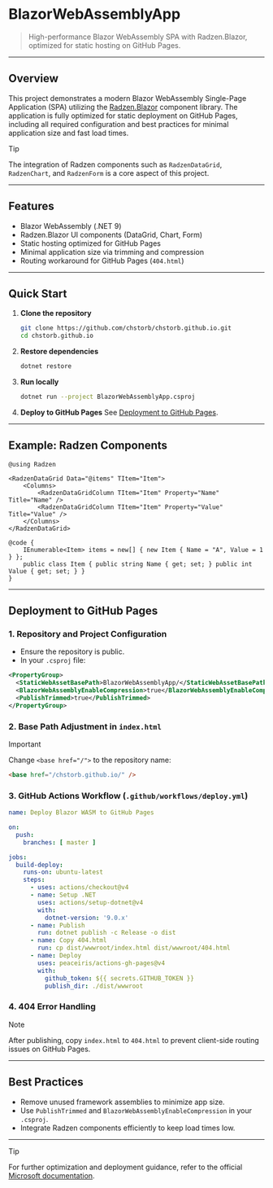 ﻿# BlazorWebAssemblyApp

> High-performance Blazor WebAssembly SPA with Radzen.Blazor, optimized for static hosting on GitHub Pages.

---

## Overview

This project demonstrates a modern Blazor WebAssembly Single-Page Application (SPA) utilizing the [Radzen.Blazor](https://blazor.radzen.com/) component library. The application is fully optimized for static deployment on GitHub Pages, including all required configuration and best practices for minimal application size and fast load times.

> [!TIP]
> The integration of Radzen components such as `RadzenDataGrid`, `RadzenChart`, and `RadzenForm` is a core aspect of this project.

---

## Features

- Blazor WebAssembly (.NET 9)
- Radzen.Blazor UI components (DataGrid, Chart, Form)
- Static hosting optimized for GitHub Pages
- Minimal application size via trimming and compression
- Routing workaround for GitHub Pages (`404.html`)

---

## Quick Start

1. **Clone the repository**
   ```sh
   git clone https://github.com/chstorb/chstorb.github.io.git
   cd chstorb.github.io
   ```
2. **Restore dependencies**
   ```sh
   dotnet restore
   ```
3. **Run locally**
   ```sh
   dotnet run --project BlazorWebAssemblyApp.csproj
   ```
4. **Deploy to GitHub Pages**
   See [Deployment to GitHub Pages](#deployment-to-github-pages).

---

## Example: Radzen Components

```razor
@using Radzen

<RadzenDataGrid Data="@items" TItem="Item">
    <Columns>
        <RadzenDataGridColumn TItem="Item" Property="Name" Title="Name" />
        <RadzenDataGridColumn TItem="Item" Property="Value" Title="Value" />
    </Columns>
</RadzenDataGrid>

@code {
    IEnumerable<Item> items = new[] { new Item { Name = "A", Value = 1 } };
    public class Item { public string Name { get; set; } public int Value { get; set; } }
}
```

---

## Deployment to GitHub Pages

### 1. Repository and Project Configuration

- Ensure the repository is public.
- In your `.csproj` file:

```xml
<PropertyGroup>
  <StaticWebAssetBasePath>BlazorWebAssemblyApp/</StaticWebAssetBasePath>
  <BlazorWebAssemblyEnableCompression>true</BlazorWebAssemblyEnableCompression>
  <PublishTrimmed>true</PublishTrimmed>
</PropertyGroup>
```

### 2. Base Path Adjustment in `index.html`

> [!IMPORTANT]
> Change `<base href="/">` to the repository name:

```html
<base href="/chstorb.github.io/" />
```

### 3. GitHub Actions Workflow (`.github/workflows/deploy.yml`)

```yaml
name: Deploy Blazor WASM to GitHub Pages

on:
  push:
    branches: [ master ]

jobs:
  build-deploy:
    runs-on: ubuntu-latest
    steps:
      - uses: actions/checkout@v4
      - name: Setup .NET
        uses: actions/setup-dotnet@v4
        with:
          dotnet-version: '9.0.x'
      - name: Publish
        run: dotnet publish -c Release -o dist
      - name: Copy 404.html
        run: cp dist/wwwroot/index.html dist/wwwroot/404.html
      - name: Deploy
        uses: peaceiris/actions-gh-pages@v4
        with:
          github_token: ${{ secrets.GITHUB_TOKEN }}
          publish_dir: ./dist/wwwroot
```

### 4. 404 Error Handling

> [!NOTE]
> After publishing, copy `index.html` to `404.html` to prevent client-side routing issues on GitHub Pages.

---

## Best Practices

- Remove unused framework assemblies to minimize app size.
- Use `PublishTrimmed` and `BlazorWebAssemblyEnableCompression` in your `.csproj`.
- Integrate Radzen components efficiently to keep load times low.

---

> [!TIP]
> For further optimization and deployment guidance, refer to the official [Microsoft documentation](https://learn.microsoft.com/en-us/aspnet/core/blazor/host-and-deploy/webassembly?view=aspnetcore-9.0).
